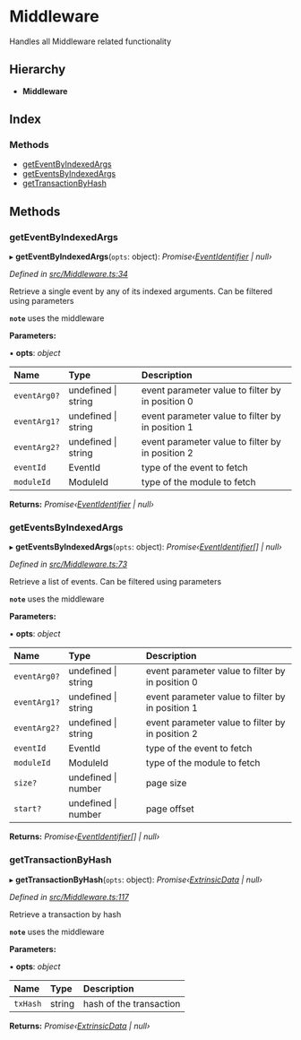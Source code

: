 # Middleware

Handles all Middleware related functionality

## Hierarchy

* **Middleware**

## Index

### Methods

* [getEventByIndexedArgs](middleware.md#geteventbyindexedargs)
* [getEventsByIndexedArgs](middleware.md#geteventsbyindexedargs)
* [getTransactionByHash](middleware.md#gettransactionbyhash)

## Methods

### getEventByIndexedArgs

▸ **getEventByIndexedArgs**\(`opts`: object\): _Promise‹_[_EventIdentifier_](../interfaces/eventidentifier.md) _\| null›_

_Defined in_ [_src/Middleware.ts:34_](https://github.com/PolymathNetwork/polymesh-sdk/blob/7362b318/src/Middleware.ts#L34)

Retrieve a single event by any of its indexed arguments. Can be filtered using parameters

**`note`** uses the middleware

**Parameters:**

▪ **opts**: _object_

| Name | Type | Description |
| :--- | :--- | :--- |
| `eventArg0?` | undefined \| string | event parameter value to filter by in position 0 |
| `eventArg1?` | undefined \| string | event parameter value to filter by in position 1 |
| `eventArg2?` | undefined \| string | event parameter value to filter by in position 2 |
| `eventId` | EventId | type of the event to fetch |
| `moduleId` | ModuleId | type of the module to fetch |

**Returns:** _Promise‹_[_EventIdentifier_](../interfaces/eventidentifier.md) _\| null›_

### getEventsByIndexedArgs

▸ **getEventsByIndexedArgs**\(`opts`: object\): _Promise‹_[_EventIdentifier_](../interfaces/eventidentifier.md)_\[\] \| null›_

_Defined in_ [_src/Middleware.ts:73_](https://github.com/PolymathNetwork/polymesh-sdk/blob/7362b318/src/Middleware.ts#L73)

Retrieve a list of events. Can be filtered using parameters

**`note`** uses the middleware

**Parameters:**

▪ **opts**: _object_

| Name | Type | Description |
| :--- | :--- | :--- |
| `eventArg0?` | undefined \| string | event parameter value to filter by in position 0 |
| `eventArg1?` | undefined \| string | event parameter value to filter by in position 1 |
| `eventArg2?` | undefined \| string | event parameter value to filter by in position 2 |
| `eventId` | EventId | type of the event to fetch |
| `moduleId` | ModuleId | type of the module to fetch |
| `size?` | undefined \| number | page size |
| `start?` | undefined \| number | page offset |

**Returns:** _Promise‹_[_EventIdentifier_](../interfaces/eventidentifier.md)_\[\] \| null›_

### getTransactionByHash

▸ **getTransactionByHash**\(`opts`: object\): _Promise‹_[_ExtrinsicData_](../interfaces/extrinsicdata.md) _\| null›_

_Defined in_ [_src/Middleware.ts:117_](https://github.com/PolymathNetwork/polymesh-sdk/blob/7362b318/src/Middleware.ts#L117)

Retrieve a transaction by hash

**`note`** uses the middleware

**Parameters:**

▪ **opts**: _object_

| Name | Type | Description |
| :--- | :--- | :--- |
| `txHash` | string | hash of the transaction |

**Returns:** _Promise‹_[_ExtrinsicData_](../interfaces/extrinsicdata.md) _\| null›_

